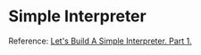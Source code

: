 # Simple Interpreter #

Reference: [Let's Build A Simple Interpreter. Part 1.](https://ruslanspivak.com/lsbasi-part1/)
